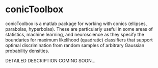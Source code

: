 # conicToolbox

conicToolbox is a matlab package for working with conics (ellipses, parabolas, hyperbolas). These are particularly useful in some areas of statistics, machine learning, and neuroscience as they specify the boundaries for maximum likelihood (quadratic) classifiers that support optimal discrimination from random samples of arbitrary Gaussian probability densities.

DETAILED DESCRIPTION COMING SOON...
